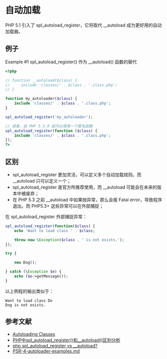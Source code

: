 # 自动加载

PHP 5.1 引入了 spl_autoload_register，它将取代 __autoload 成为更好用的自动加载器。
 
## 例子

Example #1 spl_autoload_register() 作为 __autoload() 函数的替代

```php
<?php

// function __autoload($class) {
//     include 'classes/' . $class . '.class.php';
// }

function my_autoloader($class) {
    include 'classes/' . $class . '.class.php';
}

spl_autoload_register('my_autoloader');

// 或者，自 PHP 5.3.0 起可以使用一个匿名函数
spl_autoload_register(function ($class) {
    include 'classes/' . $class . '.class.php';
});
?> 
```

## 区别

- spl_autoload_register 更加灵活，可以定义多个自动加载规则。而 __autoload 只可以定义一个；
- spl_autoload_register 是官方所推荐使用，而 __autoload 可能会在未来的版本中被废弃；
- 在 PHP 5.3 之前 __autoload 中如果抛异常，那么会报 Fatal error，导致程序退出。而 PHP5.3+ 这些异常可以在外部捕捉；

在 spl_autoload_register 外部捕捉异常：

```php
spl_autoload_register(function($class) {
    echo 'Want to load class ' . $class;

    throw new \Exception($class . ' is not exists.');
});

try {

    new Dog();

} catch (\Exception $e) {
    echo ($e->getMessage());
}
```

以上例程的输出类似于：

```
Want to load class Do
Dog is not exists.
```

## 参考文献

- [Autoloading Classes](http://www.php.net/manual/en/language.oop5.autoload.php)
- [PHP中spl_autoload_register()和__autoload()区别分析](http://www.jb51.net/article/49984.htm)
- [php spl_autoload_register vs __autoload?](http://stackoverflow.com/questions/6894538/php-spl-autoload-register-vs-autoload)
- [PSR-4-autoloader-examples.md](https://github.com/php-fig/fig-standards/blob/master/accepted/PSR-4-autoloader-examples.md)